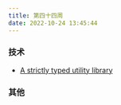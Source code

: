 ```yaml
---
title: 第四十四周
date: 2022-10-24 13:45:44
---
```


### 技术

- [A strictly typed utility library](https://github.com/MathisBullinger/froebel)

### 其他
